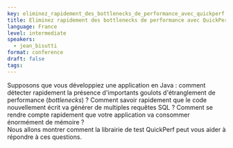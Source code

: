 ```yaml
---
key: eliminez_rapidement_des_bottlenecks_de_performance_avec_quickperf
title: Eliminez rapidement des bottlenecks de performance avec QuickPerf
language: France
level: intermediate
speakers:
  - jean_bisutti
format: conference
draft: false
tags:
---
```

Supposons que vous développiez une application en Java : comment détecter rapidement la présence d'importants  goulots d'étranglement de performance (*bottlenecks*) ? Comment savoir rapidement que le code nouvellement écrit va générer de multiples requêtes SQL ? Comment se rendre compte rapidement que votre application va consommer énormément de mémoire ?<br/>
Nous allons montrer comment la librairie de test QuickPerf peut vous aider à répondre à ces questions.
